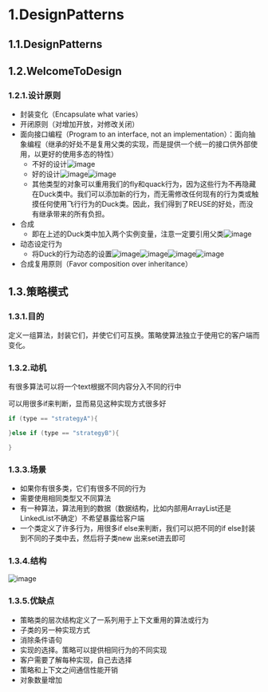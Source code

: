 # 1.DesignPatterns

## 1.1.DesignPatterns


## 1.2.WelcomeToDesign

### 1.2.1.设计原则

* 封装变化（Encapsulate what varies）
* 开闭原则（对增加开放，对修改关闭）
* 面向接口编程（Program to an interface, not an implementation）：面向抽象编程（继承的好处不是复用父类的实现，而是提供一个统一的接口供外部使用，以更好的使用多态的特性）
  * 不好的设计![image](http://clsaa-big-data-notes-1252032169.cossh.myqcloud.com/2018-12-04-021442.png)
  * 好的设计![image](http://clsaa-big-data-notes-1252032169.cossh.myqcloud.com/2018-12-04-021302.png)![image](http://clsaa-big-data-notes-1252032169.cossh.myqcloud.com/2018-12-04-021403.png)
  * 其他类型的对象可以重用我们的fly和quack行为，因为这些行为不再隐藏在Duck类中。我们可以添加新的行为，而无需修改任何现有的行为类或触摸任何使用飞行行为的Duck类。因此，我们得到了REUSE的好处，而没有继承带来的所有负担。
* 合成
  * 即在上述的Duck类中加入两个实例变量，注意一定要引用父类![image](http://clsaa-big-data-notes-1252032169.cossh.myqcloud.com/2018-12-04-021849.png)
* 动态设定行为
  * 将Duck的行为动态的设置![image](http://clsaa-big-data-notes-1252032169.cossh.myqcloud.com/2018-12-04-022239.png)![image](http://clsaa-big-data-notes-1252032169.cossh.myqcloud.com/2018-12-04-022423.png)![image](http://clsaa-big-data-notes-1252032169.cossh.myqcloud.com/2018-12-04-022508.png)![image](http://clsaa-big-data-notes-1252032169.cossh.myqcloud.com/2018-12-04-022541.png)
* 合成复用原则（Favor composition over inheritance）

## 1.3.策略模式

### 1.3.1.目的

定义一组算法，封装它们，并使它们可互换。策略使算法独立于使用它的客户端而变化。

### 1.3.2.动机

有很多算法可以将一个text根据不同内容分入不同的行中

可以用很多if来判断，显而易见这种实现方式很多好

```java
if (type == "strategyA"){

}else if (type == "strategyB"){

}

```

### 1.3.3.场景

* 如果你有很多类，它们有很多不同的行为
* 需要使用相同类型又不同算法
* 有一种算法，算法用到的数据（数据结构，比如内部用ArrayList还是LinkedList不确定）不希望暴露给客户端
* 一个类定义了许多行为，用很多if else来判断，我们可以把不同的if else封装到不同的子类中去，然后将子类new 出来set进去即可

### 1.3.4.结构

![image](http://clsaa-big-data-notes-1252032169.cossh.myqcloud.com/2018-12-04-033346.png)

### 1.3.5.优缺点

* 策略类的层次结构定义了一系列用于上下文重用的算法或行为
* 子类的另一种实现方式
* 消除条件语句
* 实现的选择。策略可以提供相同行为的不同实现
* 客户需要了解每种实现，自己去选择
* 策略和上下文之间通信性能开销
* 对象数量增加